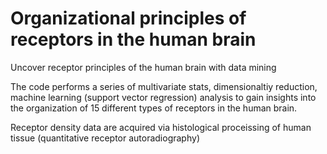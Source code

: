 # Organizational principles of receptors in the human brain
Uncover receptor principles of the human brain with data mining

The code performs a series of multivariate stats, dimensionaltiy reduction, machine learning (support vector regression) analysis to gain insights into the organization of 15 different types of receptors in the human brain.

Receptor density data are acquired via histological proceissing of human tissue (quantitative receptor autoradiography)
